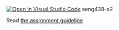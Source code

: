 [![Open in Visual Studio Code](https://classroom.github.com/assets/open-in-vscode-c66648af7eb3fe8bc4f294546bfd86ef473780cde1dea487d3c4ff354943c9ae.svg)](https://classroom.github.com/online_ide?assignment_repo_id=9955001&assignment_repo_type=AssignmentRepo)
seng438-a2

Read [the assignment guideline](seng438-a2.md) 
